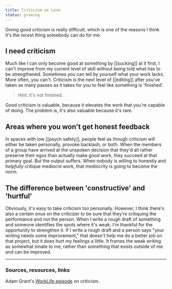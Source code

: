 ```yaml
---
title: Criticism as Love
status: growing
---
```


Giving good criticism is really difficult, which is one of the reasons I think it's the nicest thing somebody can do for me.

## I need criticism

Much like I can only become good at something by [[sucking]] at it first, I can't improve from my current level of skill without being told what has to be strengthened. Sometimes you can tell by yourself what your work lacks. More often, you can't. Criticism is the next level of [[editing]] after you've taken as many passes as it takes for you to feel like something is 'finished'.

> Hint: it's not finished.

Good criticism is valuable, because it elevates the work that you're capable of doing. The problem is, it's also valuable because it's rare.

## Areas where you won't get honest feedback

In spaces with low [[psych safety]], people feel as though criticism will either be taken personally, provoke backlash, or both. When the members of a group have arrived at the unspoken decision that they'd all rather preserve their egos than actually make good work, they succeed at that primary goal. But the output suffers. When nobody is willing to honestly and *helpfully* critique mediocre work, that mediocrity is going to become the norm.

## The difference between 'constructive' and 'hurtful'

Obviously, it's easy to take criticism too personally. However, I think there's also a certain onus on the criticizer to be sure that they're critiquing the performance and not the person. When I write a rough draft of something and someone identifies the spots where it's weak, I'm thankful for the opportunity to strengthen it. If I write a rough draft and a person says "your writing needs some improvement," that doesn't help me do a better job on that project, but it does hurt my feelings a little. It frames the weak writing as somewhat innate to me, rather than something that exists outside of me and can be improved.

---
### Sources, resources, links

Adam Grant's [WorkLife episode](https://www.ted.com/talks/worklife_with_adam_grant_how_to_love_criticism/transcript?language=en) on criticism.
